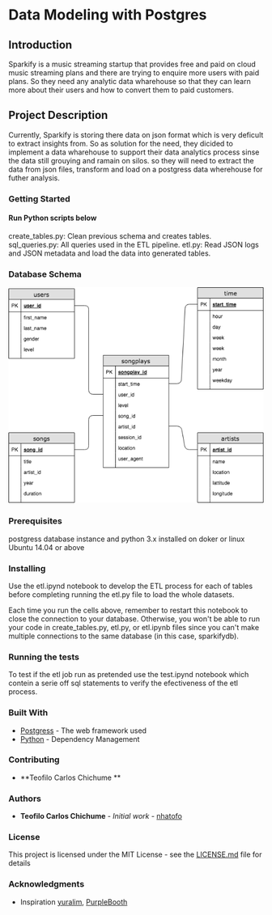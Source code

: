 # Data Modeling with Postgres

## Introduction

Sparkify is a music streaming startup that provides free and paid on cloud music streaming plans and there are trying to enquire more users with paid plans. So they need any analytic data wharehouse so that they can learn more about their users and how to convert them to paid customers.



## Project Description

Currently, Sparkify is storing there data on json format which is very deficult to extract insights from. So as solution for the need, they dicided to implement a data wharehouse to support their data analytics process sinse the data still grouying and ramain on silos. so they will need to extract the data from json files, transform and load on a postgress data wherehouse for futher analysis.

### Getting Started
#### Run Python scripts below

create_tables.py: Clean previous schema and creates tables.
sql_queries.py: All queries used in the ETL pipeline.
etl.py: Read JSON logs and JSON metadata and load the data into generated tables.

### Database Schema
  <img src="ERD.png">
  
### Prerequisites

postgress database instance and python 3.x installed on doker  or linux Ubuntu 14.04 or above

### Installing
Use the etl.ipynd notebook to develop the ETL process for each of tables before completing running the  etl.py file to load the whole datasets.

Each time you run the cells above, remember to restart this notebook to close the connection to your database. Otherwise, you won't be able to run your code in create_tables.py, etl.py, or etl.ipynb files since you can't make multiple connections to the same database (in this case, sparkifydb).

### Running the tests
To test if the etl job run as pretended use the test.ipynd notebook which contein a serie off sql statements to verify the efectiveness of 
the etl process.



### Built With

* [Postgress](https://www.postgresql.org/) - The web framework used
* [Python](https://www.python.org/) - Dependency Management

### Contributing
* **Teofilo Carlos Chichume ** 


### Authors

* **Teofilo Carlos Chichume** - *Initial work* - [nhatofo](https://github.com/nhatofo/udacity_de.git)


### License

This project is licensed under the MIT License - see the [LICENSE.md](LICENSE.md) file for details

### Acknowledgments

* Inspiration [yuralim](https://github.com/yuralim/udacity_dend_project1),
[PurpleBooth](https://gist.github.com/PurpleBooth/109311bb0361f32d87a2)


